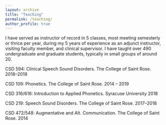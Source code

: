 ```yaml
---
layout: archive
title: "Teaching"
permalink: /teaching/
author_profile: true
---
```


I have served as instructor of record in 5 classes, most meeting semesterly or thrice per year, during my 5 years of experience as an adjunct instructor, visiting faculty member, and clinical supervisor. I have taught over 490 undergraduate and graduate students, typically in small groups of around 20.  

CSD 594: Clinical Speech Sound Disorders. The College of Saint Rose.            2018–2019  

CSD 109: Phonetics. The College of Saint Rose.                                2014 – 2019     

CSD 316/616: Introduction to Applied Phonetics. Syracuse University	                 2018    

CSD 219: Speech Sound Disorders. The College of Saint Rose.	                    2017–2018    

CSD 472/548: Augmentative and Alt. Communication. The College of Saint Rose.         2014    

